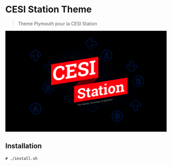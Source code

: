 # CESI Station Theme

> Theme Plymouth pour la CESI Station

![Screenshot](splash-screen.png)

## Installation

```sh-session
# ./install.sh
```